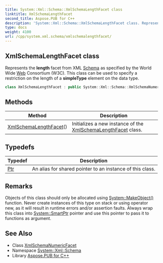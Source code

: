 ```yaml
---
title: System::Xml::Schema::XmlSchemaLengthFacet class
linktitle: XmlSchemaLengthFacet
second_title: Aspose.PUB for C++
description: 'System::Xml::Schema::XmlSchemaLengthFacet class. Represents the length facet from XML Schema as specified by the World Wide Web Consortium (W3C). This class can be used to specify a restriction on the length of a simpleType element on the data type in C++.'
type: docs
weight: 4100
url: /cpp/system.xml.schema/xmlschemalengthfacet/
---
```

## XmlSchemaLengthFacet class


Represents the **length** facet from XML [Schema](../) as specified by the World Wide [Web](../../system.web/) Consortium (W3C). This class can be used to specify a restriction on the length of a **simpleType** element on the data type.

```cpp
class XmlSchemaLengthFacet : public System::Xml::Schema::XmlSchemaNumericFacet
```

## Methods

| Method | Description |
| --- | --- |
| [XmlSchemaLengthFacet](./xmlschemalengthfacet/)() | Initializes a new instance of the [XmlSchemaLengthFacet](./) class. |
## Typedefs

| Typedef | Description |
| --- | --- |
| [Ptr](./ptr/) | An alias for shared pointer to an instance of this class. |
## Remarks



Objects of this class should only be allocated using [System::MakeObject()](../../system/makeobject/) function. Never create instances of this type on stack or using operator new, as it will result in runtime errors and/or assertion faults. Always wrap this class into [System::SmartPtr](../../system/smartptr/) pointer and use this pointer to pass it to functions as argument. 

## See Also

* Class [XmlSchemaNumericFacet](../xmlschemanumericfacet/)
* Namespace [System::Xml::Schema](../)
* Library [Aspose.PUB for C++](../../)
